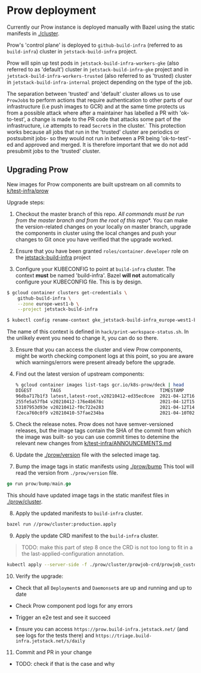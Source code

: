 # Prow deployment

Currently our Prow instance is deployed manually with Bazel using the static manifests in [./cluster](./cluster).

Prow's 'control plane' is deployed to `github-build-infra` (referred to as `build-infra`) cluster in `jetstack-build-infra` project.

Prow will spin up test pods in `jetstack-build-infra-workers-gke` (also referred to as 'default') cluster in `jetstack-build-infra-gke` project and in `jetstack-build-infra-workers-trusted` (also referred to as 'trusted) cluster in `jetstack-build-infra-internal` project depending on the type of the job.

The separation between 'trusted' and 'default' cluster allows us to use `ProwJob`s to perform actions that require authentication to other parts of our infrastructure (i.e push images to GCR) and at the same time protects us from a possible attack where after a maintainer has labelled a PR with 'ok-to-test', a change is made to the PR code that attacks some part of the infrastructure, i.e attempts to read `Secret`s in the cluster.`
This protection works because all jobs that run in the 'trusted' cluster are periodics or postsubmit jobs- so they would not run in between a PR being 'ok-to-test'-ed and approved and merged. It is therefore important that we do not add presubmit jobs to the 'trusted' cluster.

## Upgrading Prow

New images for Prow components are built upstream on all commits to [k/test-infra/prow](https://github.com/kubernetes/test-infra/tree/master/prow)

Upgrade steps:

1. Checkout the master branch of this repo. **All commands must be run from the master branch* and from the root of this repo**. You can make the version-related changes on your locally on master branch, upgrade the components in cluster using the local changes and push your changes to Git once you have verified that the upgrade worked.

1. Ensure that you have been granted `roles/container.developer` role on the
   [jetstack-build-infra](https://console.cloud.google.com/home/dashboard?project=jetstack-build-infra)
   project

2. Configure your KUBECONFIG to point at `build-infra` cluster. The context **must** be named 'build-infra'.
Bazel **will not** automatically configure your KUBECONFIG file. This is by design.

```sh
$ gcloud container clusters get-credentials \
    github-build-infra \
    --zone europe-west1-b \
    --project jetstack-build-infra

$ kubectl config rename-context gke_jetstack-build-infra_europe-west1-b_github-build-infra build-infra
```
The name of this context is defined in `hack/print-workspace-status.sh`.
In the unlikely event you need to change it, you can do so there.

3. Ensure that you can access the cluster and view Prow components, might be worth checking component logs at this point, so you are aware which warnings/errors were present already before the upgrade.

4. Find out the latest version of upstream components:

   ```sh
   % gcloud container images list-tags gcr.io/k8s-prow/deck | head
   DIGEST       TAGS                                     TIMESTAMP
   96dba717b1f3 latest,latest-root,v20210412-ed35ec0cee  2021-04-12T16:17:11
   255fe5a57fb4 v20210412-176e4b678c                     2021-04-12T15:39:17
   53107953d93e v20210412-f0c722e283                     2021-04-12T14:59:15
   f2eca760c0f9 v20210410-57fae234ba                     2021-04-10T02:55:02
   ```

5. Check the release notes.
Prow does not have semver-versioned releases, but the image tags contain the SHA of the commit from which the image was built- so you can use commit times to detemine the relevant new changes from [k/test-infra/ANNOUNCEMENTS.md](https://github.com/kubernetes/test-infra/blob/master/prow/ANNOUNCEMENTS.md)

6. Update the [./prow/version](./version) file with the selected image tag.

7. Bump the image tags in static manifests using [./prow/bump](./bump)
This tool will read the version from `./prow/version` file.

```go
go run prow/bump/main.go
```

This should have updated image tags in the static manifest files in [./prow/cluster](./cluster).

8. Apply the updated manifests to `build-infra` cluster.

```sh
bazel run //prow/cluster:production.apply
```

9. Apply the update CRD manifest to the `build-infra` cluster.

> TODO: make this part of step 8 once the CRD is not too long to fit in a
> the last-applied-configuration annotation.

```sh
kubectl apply --server-side -f ./prow/cluster/prowjob-crd/prowjob_customresourcedefinition.yaml
```

10. Verify the upgrade:

- Check that all `Deployment`s and `Daemonset`s are up and running and up to date

- Check Prow component pod logs for any errors

- Trigger an e2e test and see it succeed

- Ensure you can access `https://prow.build-infra.jetstack.net/` (and see logs for the tests there) and `https://triage.build-infra.jetstack.net/s/daily`

11. Commit and PR in your change


* TODO: check if that is the case and why